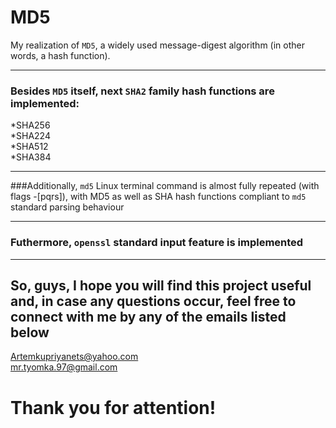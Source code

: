 # MD5
My realization of ```MD5```, a widely used message-digest algorithm (in other words, a hash function).

---

### Besides ```MD5``` itself, next ```SHA2``` family hash functions are implemented:
   *SHA256  
   *SHA224  
   *SHA512  
   *SHA384  

---

###Additionally, ```md5``` Linux terminal command is almost fully repeated (with flags -[pqrs]), with MD5 as well as SHA hash functions compliant to ```md5``` standard parsing behaviour

---

### Futhermore, ```openssl``` standard input feature is implemented

---

## So, guys, I hope you will find this project useful and, in case any questions occur, feel free to connect with me by any of the emails listed below
   [Artemkupriyanets@yahoo.com](Artemkupriyanets@yahoo.com)  
   [mr.tyomka.97@gmail.com](mr.tyomka.97@gmail.com)  

# Thank you for attention!
